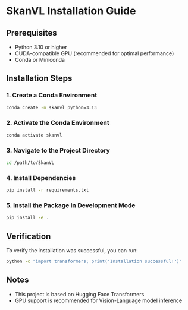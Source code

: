 # SkanVL Installation Guide

## Prerequisites
- Python 3.10 or higher
- CUDA-compatible GPU (recommended for optimal performance)
- Conda or Miniconda

## Installation Steps

### 1. Create a Conda Environment
```bash
conda create -n skanvl python=3.13
```

### 2. Activate the Conda Environment
```bash
conda activate skanvl
```

### 3. Navigate to the Project Directory
```bash
cd /path/to/SkanVL
```

### 4. Install Dependencies
```bash
pip install -r requirements.txt
```

### 5. Install the Package in Development Mode
```bash
pip install -e .
```

## Verification
To verify the installation was successful, you can run:
```bash
python -c "import transformers; print('Installation successful!')"
```

## Notes
- This project is based on Hugging Face Transformers
- GPU support is recommended for Vision-Language model inference
